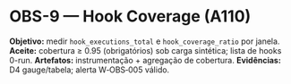 # OBS-9 — Hook Coverage (A110)
**Objetivo:** medir `hook_executions_total` e `hook_coverage_ratio` por janela.
**Aceite:** cobertura ≥ 0.95 (obrigatórios) sob carga sintética; lista de hooks 0-run.
**Artefatos:** instrumentação + agregação de cobertura.
**Evidências:** D4 gauge/tabela; alerta W‑OBS‑005 válido.
